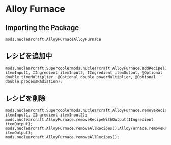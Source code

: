 # Alloy Furnace

## Importing the Package
`mods.nuclearcraft.AlloyFurnaceAlloyFurnace`

## レシピを追加中
```zenscript
mods.nuclearcraft.Supercoolermods.nuclearcraft.AlloyFurnace.addRecipe(IIngredient itemInput1, IIngredient itemInput2, IIngredient itemOutput, @Optional double timeMultiplier, @Optional double powerMultiplier, @Optional double processRadiation);
```

## レシピを削除
```zenscript
mods.nuclearcraft.Supercoolermods.nuclearcraft.AlloyFurnace.removeRecipeWithInput(IIngredient itemInput1, IIngredient itemInput2);
mods.nuclearcraft.AlloyFurnace.removeRecipeWithOutput(IIngredient itemOutput);
mods.nuclearcraft.AlloyFurnace.removeAllRecipes();AlloyFurnace.removeRecipeWithOutput(IIngredient itemOutput);
mods.nuclearcraft.AlloyFurnace.removeAllRecipes();
```